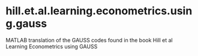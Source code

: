 # hill.et.al.learning.econometrics.using.gauss
MATLAB translation of the GAUSS codes found in the book Hill et al Learning Econometrics using GAUSS
